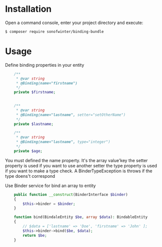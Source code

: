 Installation
============


Open a command console, enter your project directory and execute:

```bash
$ composer require sonofwinter/binding-bundle
```

Usage
=====

Define binding properties in your entity


```php
    /**
     * @var string
     * @Binding(name="firstname")
     */
    private $firstname;
    

    /**
     * @var string
     * @Binding(name="lastname", setter="setOtherName")
     */
    private $lastname;

    /**
     * @var string
     * @Binding(name="lastname", type="integer")
     */
    private $age;
```

You must defined the name property. It's the array value'key
the setter property is used if you want to use another setter
the type property is used if you want to make a type check. A BinderTypeException is throws if the type doens't correspond

Use Binder service for bind an array to entity

```php
    public function __construct(BinderInterface $binder)
    {
        $this->binder = $binder;
    }

    function bind(BindaleEntity $be, array $data): BindableEntity
    {
        // $data = ['lastname' => 'Doe', 'firstname' => 'John' ];
        $this->binder->bind($be, $data);
        return $be;
    }
```

